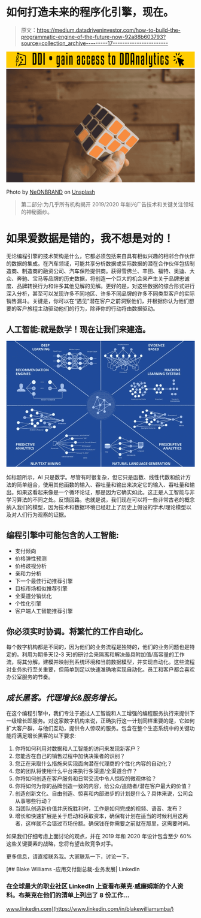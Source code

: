 # 如何打造未来的程序化引擎，现在。

> 原文：<https://medium.datadriveninvestor.com/how-to-build-the-programmatic-engine-of-the-future-now-92a88b603793?source=collection_archive---------17----------------------->

[![](img/ab2da2c9d6874268fb25d1f93f393493.png)](http://www.track.datadriveninvestor.com/181206BYellow)![](img/886e504330fdca573bcce6d0d23574be.png)

Photo by [NeONBRAND](https://unsplash.com/@neonbrand?utm_source=medium&utm_medium=referral) on [Unsplash](https://unsplash.com?utm_source=medium&utm_medium=referral)

> 第二部分:为几乎所有机构揭开 2019/2020 年新兴广告技术和关键关注领域的神秘面纱。

# 如果爱数据是错的，我不想是对的！

无论编程引擎的技术架构是什么，它都必须包括来自具有相似兴趣的相邻合作伙伴的数据的集成。在汽车领域，可能共享分析数据或实际数据的潜在合作伙伴包括制造商、制造商的融资公司、汽车保险提供商。获得雪佛兰、丰田、福特、奥迪、大众、奔驰、宝马等品牌的历史数据，将创造一个巨大的机会来产生关于品牌忠诚度、品牌转换行为和许多其他见解的见解。更好的是，对这些数据的综合形式进行深入分析，甚至可以发现许多不同地区、许多不同品牌的许多不同类型客户的实际销售漏斗。关键是，你可以在“遇见”潜在客户之前洞察他们，并根据你认为他们想要的客户旅程主动驱动他们的行为，除非你的行动将由数据驱动。

## 人工智能:就是数学！现在让我们来建造。

![](img/f41b04f19379f14eaddef7ef724094f4.png)

如标题所示，AI 只是数学。尽管有时很复杂，但它只是函数、线性代数和统计方法的简单组合，使用其他函数的输入、吞吐量和输出来决定它的输入、吞吐量和输出。如果这看起来像是一个循环论证，那是因为它确实如此。这正是人工智能与非学习算法的不同之处。反馈回路。也就是说，我们现在可以将一些非常古老的概念纳入我们的模型，因为技术和数据环境已经赶上了历史上假设的学术/理论模型以及对人们行为观察的证据。

## 编程引擎中可能包含的人工智能:

*   支付倾向
*   价格弹性预测
*   价格歧视分析
*   亲和力分析
*   下一个最佳行动推荐引擎
*   目标市场相似推荐引擎
*   全渠道分销优化
*   个性化引擎
*   客户端人工智能推荐引擎

## 你必须实时协调。将繁忙的工作自动化。

每个数字机构都是不同的，因为他们的业务流程是独特的，他们的业务问题也是特定的。利用为期多天(2-3 天)的研讨会来隔离和解决最具附加值/高容量的工作流，将其分解，建模并映射到系统环境和当前数据模型，并实现自动化。这些流程对业务执行至关重要，但简单到足以快速准确地实现自动化。员工和客户都会喜欢办公室服务的节奏。

## ***成长黑客。代理增长&服务增长。***

在这个编程引擎中，我们专注于通过人工智能和人工增强的编程服务执行来提供下一级增长即服务。对这家数字机构来说，正确执行这一计划同样重要的是，它如何扩大客户群，与他们互动，提供令人惊叹的服务。包含在整个生态系统中的关键功能将满足增长黑客的以下要求:

1.  你将如何利用对数据和人工智能的访问来发现新客户？
2.  您能否在自己的销售过程中加快决策者的识别？
3.  您正在采取什么措施来实现面向潜在代理商的个性化内容的自动化？
4.  您的团队将使用什么平台来执行多渠道/全渠道合作？
5.  你将如何创造在客户服务和日常交流中令人惊叹的微观体验？
6.  你将如何为你的品牌创造一致的内容，给公众/追随者/潜在客户最大的价值？
7.  创造创新文化、自由创造、惊喜和内部进步的计划是什么？具体来说，公司会从事哪些行动？
8.  当团队创造新价值并庆祝胜利时，工作是如何完成的视频、语音、发布？
9.  增长和快速扩展是关于启动和获取资本，确保有计划在适当的时候利用这两者，这样就不会错过市场份额。确保钱在你需要之前就在那里，这需要时间。

如果我们仔细考虑上面讨论的观点，并在 2019 年和 2020 年设计包含至少 60%这些关键要素的战略，您将有望击败竞争对手。

更多信息，请直接联系我。大家联系一下，讨论一下。

[](https://www.linkedin.com/in/blakewilliamsmba/) [## Blake Williams -应用交付副总裁-业务发展| LinkedIn

### 在全球最大的职业社区 LinkedIn 上查看布莱克·威廉姆斯的个人资料。布莱克在他们的清单上列出了 8 份工作…

www.linkedin.com](https://www.linkedin.com/in/blakewilliamsmba/)